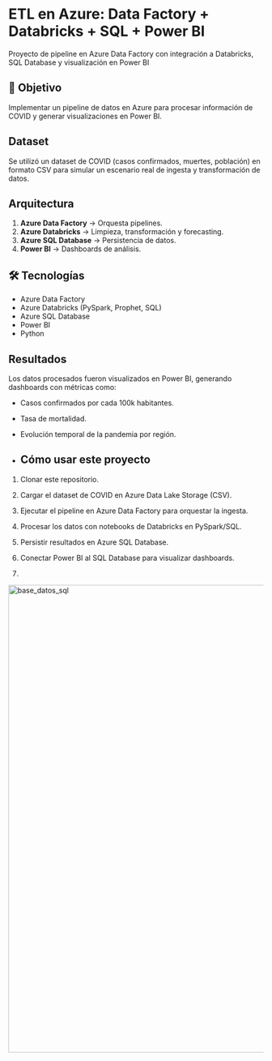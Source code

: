 # ETL en Azure: Data Factory + Databricks + SQL + Power BI
Proyecto de pipeline en Azure Data Factory con integración a Databricks, SQL Database y visualización en Power BI

## 🚀 Objetivo
Implementar un pipeline de datos en Azure para procesar información de COVID y generar visualizaciones en Power BI.

## Dataset
Se utilizó un dataset de COVID (casos confirmados, muertes, población) en formato CSV para simular un escenario real de ingesta y transformación de datos.

## Arquitectura
1. **Azure Data Factory** → Orquesta pipelines.
2. **Azure Databricks** → Limpieza, transformación y forecasting.
3. **Azure SQL Database** → Persistencia de datos.
4. **Power BI** → Dashboards de análisis.

## 🛠️ Tecnologías
- Azure Data Factory
- Azure Databricks (PySpark, Prophet, SQL)
- Azure SQL Database
- Power BI
- Python

## Resultados
Los datos procesados fueron visualizados en Power BI, generando dashboards con métricas como:
- Casos confirmados por cada 100k habitantes.
- Tasa de mortalidad.
- Evolución temporal de la pandemia por región.

- ## Cómo usar este proyecto
1. Clonar este repositorio.
2. Cargar el dataset de COVID en Azure Data Lake Storage (CSV).
3. Ejecutar el pipeline en Azure Data Factory para orquestar la ingesta.
4. Procesar los datos con notebooks de Databricks en PySpark/SQL.
5. Persistir resultados en Azure SQL Database.
6. Conectar Power BI al SQL Database para visualizar dashboards.

7. 
<img width="1879" height="923" alt="base_datos_sql" src="https://github.com/user-attachments/assets/58c494fb-6655-45d4-a806-5304bfdc09fa" />
